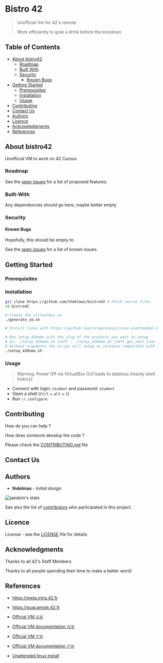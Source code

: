 # Bistro 42

> Unofficial Vm for 42's remote
>
> Work efficiently to grab a drink before the lockdown 

## Table of Contents

* [About bistro42](#about-bistro42)
  * [Roadmap](#roadmap)
  * [Built With](#built-with)
  * [Security](#security)
    * [Known Bugs](#known-bugs)
* [Getting Started](#getting-started)
  * [Prerequisites](#prerequisites)
  * [Installation](#installation)
  * [Usage](#usage)
* [Contributing](#contributing)
* [Contact Us](#contact-us)
* [Authors](#authors)
* [Licence](#licence)
* [Acknowledgments](#acknowledgments)
* [References](#references)

## About bistro42

Unofficial VM to work on 42 Cursus

### Roadmap

See the [open issues](https://github.com/thdelmas/bistro42/issues) for a list of proposed features.

### Built-With

Any dependencies should go here, maybe better empty

### Security

#### Known Bugs

Hopefully, this should be empty to

See the [open issues](https://github.com/thdelmas/bistro42/issues) for a list of known issues.

## Getting Started

### Prerequisites

### Installation

```sh
git clone https://github.com/thdelmas/bistro42 # Fetch source files
cd bistro42

# Create the virtualbox vm
./generate_vm.sh

# Install linux with https://github.com/coreprocess/linux-unattended-installation

# Run setup_42Home with the slug of the projects you want to setup
# ex: ./setup_42Home.sh libft ; ./setup_42Home.sh libft get_next_line
# Without arguments the script will setup an instance compatible with all projects
./setup_42Home.sh
```

### Usage

> Warning: Power Off via VirtualBox GUI leads to dataloss (mainly shell history)

- Connect with login: `student` and password: `student`
- Open a shell (`Ctrl` + `alt` + `t`)
- Run `~/.configure`

## Contributing

How do you can help ?

How does someone develop the code ?

Please check the [CONTRIBUTING.md](CONTRIBUTING.md) file

## Contact Us

## Authors

* **thdelmas** - *Initial design*

![jaeskim's stats](https://badge42.herokuapp.com/api/stats/thdelmas)

See also the list of [contributors](https://github.com/thdelmas/bistro42/graphs/contributors) who participated in this project.

## Licence

License - see the [LICENSE](LICENSE) file for details

## Acknowledgments

Thanks to all 42's Staff Members

Thanks to all people spending their time to make a better world

## References

- <https://meta.intra.42.fr>
- <https://guacamole.42.fr>
- [Official VM 🇬🇧 ](https://cdn.42.fr/english-version.ova)
- [Official VM documentation 🇬🇧 ](https://drive.google.com/open?id=1J-3LxhaMrX-EOBVNo0lJaensLJgmGM2O)
- [Official VM 🇫🇷 ](https://cdn.42.fr/xubuntu-42.ova)
- [Official VM documentation 🇫🇷 ](https://drive.google.com/open?id=1FldhyDrknoxWUG9g5KhrS1QeJ_twShjD)

- [Unattended linux install](https://github.com/coreprocess/linux-unattended-installation)

